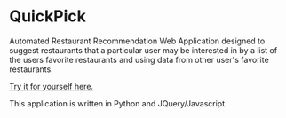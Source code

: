 # QuickPick
Automated Restaurant Recommendation Web Application designed to suggest
restaurants that a particular user may be interested in by a list
of the users favorite restaurants and using data from other user's
favorite restaurants.

[Try it for yourself here.](http://axial-edition-852.appspot.com/)

This application is written in Python and JQuery/Javascript.
